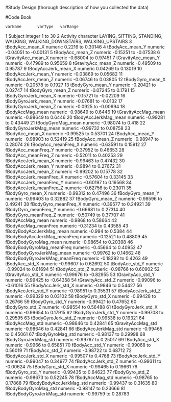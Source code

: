 
#Study Design
(thorough description of how you collected the data)

#Code Book

    varName 	  varType 	varRange
1 	Subject 	  integer 	  1 to 30
2 	Activity 	  character LAYING, SITTING, STANDING, 
                          WALKING, WALKING_DOWNSTAIRS, 
                          WALKING_UPSTAIRS
3 	tBodyAcc_mean_X 	numeric 	0.2216 to 0.30146
4 	tBodyAcc_mean_Y 	numeric 	-0.04051 to -0.00131
5 	tBodyAcc_mean_Z 	numeric 	-0.15251 to -0.07538
6 	tGravityAcc_mean_X 	numeric 	-0.68004 to 0.97451
7 	tGravityAcc_mean_Y 	numeric 	-0.47989 to 0.95659
8 	tGravityAcc_mean_Z 	numeric 	-0.49509 to 0.95787
9 	tBodyAccJerk_mean_X 	numeric 	0.04269 to 0.13019
10 	tBodyAccJerk_mean_Y 	numeric 	-0.03869 to 0.05682
11 	tBodyAccJerk_mean_Z 	numeric 	-0.06746 to 0.03805
12 	tBodyGyro_mean_X 	numeric 	-0.20578 to 0.1927
13 	tBodyGyro_mean_Y 	numeric 	-0.20421 to 0.02747
14 	tBodyGyro_mean_Z 	numeric 	-0.07245 to 0.1791
15 	tBodyGyroJerk_mean_X 	numeric 	-0.15721 to -0.02209
16 	tBodyGyroJerk_mean_Y 	numeric 	-0.07681 to -0.0132
17 	tBodyGyroJerk_mean_Z 	numeric 	-0.0925 to -0.00694
18 	tBodyAccMag_mean 	numeric 	-0.98649 to 0.6446
19 	tGravityAccMag_mean 	numeric 	-0.98649 to 0.6446
20 	tBodyAccJerkMag_mean 	numeric 	-0.99281 to 0.43449
21 	tBodyGyroMag_mean 	numeric 	-0.98074 to 0.418
22 	tBodyGyroJerkMag_mean 	numeric 	-0.99732 to 0.08758
23 	fBodyAcc_mean_X 	numeric 	-0.99525 to 0.53701
24 	fBodyAcc_mean_Y 	numeric 	-0.98903 to 0.52419
25 	fBodyAcc_mean_Z 	numeric 	-0.98947 to 0.28074
26 	fBodyAcc_meanFreq_X 	numeric 	-0.63591 to 0.15912
27 	fBodyAcc_meanFreq_Y 	numeric 	-0.37952 to 0.46653
28 	fBodyAcc_meanFreq_Z 	numeric 	-0.52011 to 0.40253
29 	fBodyAccJerk_mean_X 	numeric 	-0.99463 to 0.47432
30 	fBodyAccJerk_mean_Y 	numeric 	-0.9894 to 0.27672
31 	fBodyAccJerk_mean_Z 	numeric 	-0.99202 to 0.15778
32 	fBodyAccJerk_meanFreq_X 	numeric 	-0.57604 to 0.33145
33 	fBodyAccJerk_meanFreq_Y 	numeric 	-0.60197 to 0.19568
34 	fBodyAccJerk_meanFreq_Z 	numeric 	-0.62756 to 0.23011
35 	fBodyGyro_mean_X 	numeric 	-0.99312 to 0.47496
36 	fBodyGyro_mean_Y 	numeric 	-0.99403 to 0.32882
37 	fBodyGyro_mean_Z 	numeric 	-0.98596 to 0.49241
38 	fBodyGyro_meanFreq_X 	numeric 	-0.39577 to 0.24921
39 	fBodyGyro_meanFreq_Y 	numeric 	-0.66681 to 0.27314
40 	fBodyGyro_meanFreq_Z 	numeric 	-0.50749 to 0.37707
41 	fBodyAccMag_mean 	numeric 	-0.9868 to 0.58664
42 	fBodyAccMag_meanFreq 	numeric 	-0.31234 to 0.43585
43 	fBodyBodyAccJerkMag_mean 	numeric 	-0.994 to 0.5384
44 	fBodyBodyAccJerkMag_meanFreq 	numeric 	-0.12521 to 0.48809
45 	fBodyBodyGyroMag_mean 	numeric 	-0.98654 to 0.20398
46 	fBodyBodyGyroMag_meanFreq 	numeric 	-0.45664 to 0.40952
47 	fBodyBodyGyroJerkMag_mean 	numeric 	-0.99762 to 0.14662
48 	fBodyBodyGyroJerkMag_meanFreq 	numeric 	-0.18292 to 0.4263
49 	tBodyAcc_std_X 	numeric 	-0.99607 to 0.62692
50 	tBodyAcc_std_Y 	numeric 	-0.99024 to 0.61694
51 	tBodyAcc_std_Z 	numeric 	-0.98766 to 0.60902
52 	tGravityAcc_std_X 	numeric 	-0.99676 to -0.82955
53 	tGravityAcc_std_Y 	numeric 	-0.99425 to -0.64358
54 	tGravityAcc_std_Z 	numeric 	-0.99096 to -0.61016
55 	tBodyAccJerk_std_X 	numeric 	-0.9946 to 0.54427
56 	tBodyAccJerk_std_Y 	numeric 	-0.98951 to 0.35531
57 	tBodyAccJerk_std_Z 	numeric 	-0.99329 to 0.03102
58 	tBodyGyro_std_X 	numeric 	-0.99428 to 0.26766
59 	tBodyGyro_std_Y 	numeric 	-0.99421 to 0.47652
60 	tBodyGyro_std_Z 	numeric 	-0.98554 to 0.56488
61 	tBodyGyroJerk_std_X 	numeric 	-0.99654 to 0.17915
62 	tBodyGyroJerk_std_Y 	numeric 	-0.99708 to 0.29595
63 	tBodyGyroJerk_std_Z 	numeric 	-0.99538 to 0.19321
64 	tBodyAccMag_std 	numeric 	-0.98646 to 0.42841
65 	tGravityAccMag_std 	numeric 	-0.98646 to 0.42841
66 	tBodyAccJerkMag_std 	numeric 	-0.99465 to 0.45061
67 	tBodyGyroMag_std 	numeric 	-0.98137 to 0.29998
68 	tBodyGyroJerkMag_std 	numeric 	-0.99767 to 0.25017
69 	fBodyAcc_std_X 	numeric 	-0.9966 to 0.65851
70 	fBodyAcc_std_Y 	numeric 	-0.99068 to 0.56019
71 	fBodyAcc_std_Z 	numeric 	-0.98722 to 0.68712
72 	fBodyAccJerk_std_X 	numeric 	-0.99507 to 0.4768
73 	fBodyAccJerk_std_Y 	numeric 	-0.99047 to 0.34977
74 	fBodyAccJerk_std_Z 	numeric 	-0.99311 to -0.00624
75 	fBodyGyro_std_X 	numeric 	-0.99465 to 0.19661
76 	fBodyGyro_std_Y 	numeric 	-0.99435 to 0.64623
77 	fBodyGyro_std_Z 	numeric 	-0.98673 to 0.52245
78 	fBodyAccMag_std 	numeric 	-0.98765 to 0.17868
79 	fBodyBodyAccJerkMag_std 	numeric 	-0.99437 to 0.31635
80 	fBodyBodyGyroMag_std 	numeric 	-0.98147 to 0.23666
81 	fBodyBodyGyroJerkMag_std 	numeric 	-0.99759 to 0.28783